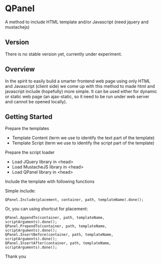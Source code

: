 # QPanel
A method to include HTML template and/or Javascript (need jquery and mustachejs)

## Version
There is no stable version yet, currently under experiment.

## Overview
In the spirit to easily build a smarter frontend web page using only HTML and Javascript (client side)
we come up with this method to made html and javascript include (hopefully) more simple.
It can be used either for dynamic or static web page (an ajax-static, so it need to be run under web server and cannot be opened locally).

## Getting Started
Prepare the templates
- Template Content (term we use to identify the text part of the template)
- Template Script (term we use to identify the script part of the template)

Prepare the script loader
- Load JQuery library in &lt;head&gt;
- Load MustacheJS library in &lt;head&gt;
- Load QPanel library in &lt;head&gt;

Include the template with following functions

Simple include:
```
QPanel.Include(placement, container, path, templateName).done();
```

Or, you can using shortcut for placement:
```
QPanel.AppendTo(container, path, templateName, scriptArguments).done();
QPanel.PrependTo(container, path, templateName, scriptArguments).done();
QPanel.InsertBefore(container, path, templateName, scriptArguments).done();
QPanel.InsertAfter(container, path, templateName, scriptArguments).done();
```

Thank you
